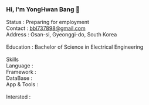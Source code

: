 ### Hi, I'm YongHwan Bang 👋

Status : Preparing for employment <br>
Contact : bbl737898@gmail.com <br>
Address : Osan-si, Gyeonggi-do, South Korea <br>
<br>
Education : Bachelor of Science in Electrical Engineering <br>
<br>
Skills <br>
Language :  <br>
Framework :  <br>
DataBase :  <br>
App & Tools :  <br>
<br>
Intersted :  <br>
